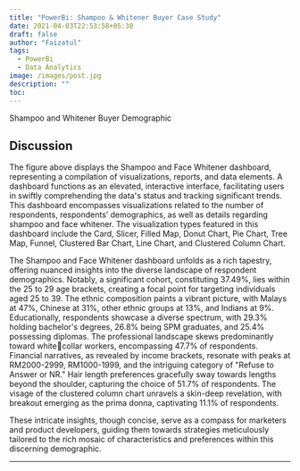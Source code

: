```yaml
---
title: "PowerBi: Shampoo & Whitener Buyer Case Study"
date: 2021-04-03T22:53:58+05:30
draft: false
author: "Faizatul"
tags:
  - PowerBi
  - Data Analytics
image: /images/post.jpg
description: ""
toc: 
---
```


Shampoo and Whitener Buyer Demographic

## Discussion

The figure above displays the Shampoo and Face Whitener dashboard, representing a compilation of 
visualizations, reports, and data elements. A dashboard functions as an elevated, interactive interface, facilitating 
users in swiftly comprehending the data's status and tracking significant trends. This dashboard encompasses 
visualizations related to the number of respondents, respondents’ demographics, as well as details regarding 
shampoo and face whitener. The visualization types featured in this dashboard include the Card, Slicer, Filled 
Map, Donut Chart, Pie Chart, Tree Map, Funnel, Clustered Bar Chart, Line Chart, and Clustered Column Chart.
 
The Shampoo and Face Whitener dashboard unfolds as a rich tapestry, offering nuanced insights into the 
diverse landscape of respondent demographics. Notably, a significant cohort, constituting 37.49%, lies within the 
25 to 29 age brackets, creating a focal point for targeting individuals aged 25 to 39. The ethnic composition paints 
a vibrant picture, with Malays at 47%, Chinese at 31%, other ethnic groups at 13%, and Indians at 9%. 
Educationally, respondents showcase a diverse spectrum, with 29.3% holding bachelor's degrees, 26.8% being 
SPM graduates, and 25.4% possessing diplomas. The professional landscape skews predominantly toward whitecollar workers, encompassing 47.7% of respondents. Financial narratives, as revealed by income brackets, 
resonate with peaks at RM2000-2999, RM1000-1999, and the intriguing category of "Refuse to Answer or NR." 
Hair length preferences gracefully sway towards lengths beyond the shoulder, capturing the choice of 51.7% of 
respondents. The visage of the clustered column chart unravels a skin-deep revelation, with breakout emerging 
as the prima donna, captivating 11.1% of respondents. 

These intricate insights, though concise, serve as a compass for marketers and product developers, guiding 
them towards strategies meticulously tailored to the rich mosaic of characteristics and preferences within this 
discerning demographic.

<hr>
